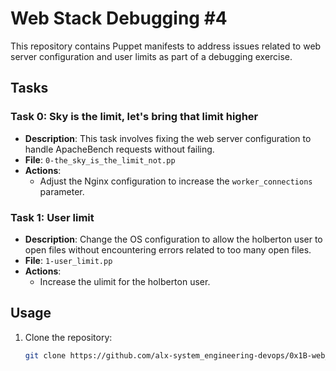# Web Stack Debugging #4

This repository contains Puppet manifests to address issues related to web server configuration and user limits as part of a debugging exercise.

## Tasks

### Task 0: Sky is the limit, let's bring that limit higher
- **Description**: This task involves fixing the web server configuration to handle ApacheBench requests without failing.
- **File**: `0-the_sky_is_the_limit_not.pp`
- **Actions**:
  - Adjust the Nginx configuration to increase the `worker_connections` parameter.

### Task 1: User limit
- **Description**: Change the OS configuration to allow the holberton user to open files without encountering errors related to too many open files.
- **File**: `1-user_limit.pp`
- **Actions**:
  - Increase the ulimit for the holberton user.

## Usage
1. Clone the repository:
   ```bash
   git clone https://github.com/alx-system_engineering-devops/0x1B-web_stack_debugging_4.git
